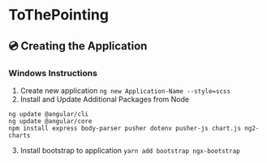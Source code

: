 # ToThePointing

## :cd: Creating the Application
### Windows Instructions
1. Create new application
```ng new Application-Name --style=scss```
2. Install and Update Additional Packages from Node
```
ng update @angular/cli
ng update @angular/core
npm install express body-parser pusher dotenv pusher-js chart.js ng2-charts
```
3. Install bootstrap to application
```yarn add bootstrap ngx-bootstrap```<br /><br />
